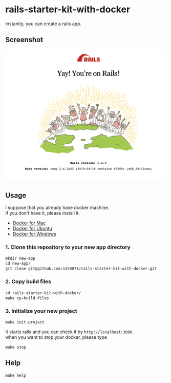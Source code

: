 # rails-starter-kit-with-docker

Instantly, you can create a rails app.

## Screenshot

![screenshot](screenshot.png)

## Usage
I suppose that you already have docker machine.  
If you don't have it, please install it.
- [Docker for Mac](https://hub.docker.com/editions/community/docker-ce-desktop-mac)
- [Docker for Ubuntu](https://docs.docker.com/v17.12/install/linux/docker-ce/ubuntu/#install-docker-ce)
- [Docker for Windows](https://hub.docker.com/editions/community/docker-ce-desktop-windows)

### 1. Clone this repository to your new app directory
```
mkdir new-app
cd new-app/
git clone git@github.com:n350071/rails-starter-kit-with-docker.git
```

### 2. Copy build files
```
cd rails-starter-kit-with-docker/
make cp-build-files
```

### 3. Initialize your new project
```
make init-project
```

It starts rails and you can check it by `http://localhost:3000`.  
when you want to stop your docker, please type

```
make stop
```

## Help
```
make help
```